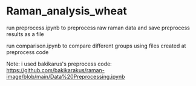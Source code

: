 # Raman_analysis_wheat
run preprocess.ipynb to preprocess raw raman data and save preprocess results as a file

run comparison.ipynb to compare different groups using files created at preprocess code

Note: i used bakikarus's preprocess code: https://github.com/bakikarakus/raman-image/blob/main/Data%20Preprocessing.ipynb
